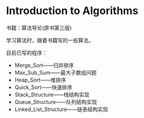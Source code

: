# Introduction to Algorithms

书籍：算法导论(原书第三版)

学习算法时，跟着书籍写的一些算法。

目前已写的程序：

- Merge_Sort——归并排序
- Max_Sub_Sum——最大子数组问题
- Heap_Sort——堆排序
- Quick_Sort——快速排序
- Stack_Structure——栈结构实现
- Queue_Structure——队列结构实现
- Linked_List_Structure——链表结构实现
